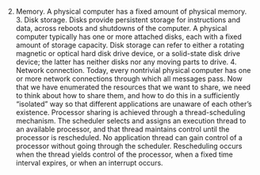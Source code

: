 2.  Memory. A physical computer has a fixed amount of physical memory. 3.  Disk storage. Disks provide persistent storage for instructions and data, across reboots and shutdowns of the computer. A physical computer typically has one or more attached disks, each with a fixed amount of storage capacity. Disk storage can refer to either a rotating magnetic or optical hard disk drive device, or a solid-state disk drive device; the latter has neither disks nor any moving parts to drive. 4.  Network connection. Today, every nontrivial physical computer has one or more network connections through which all messages pass. Now that we have enumerated the resources that we want to share, we need to think about how to share them, and how to do this in a sufficiently “isolated” way so that different applications are unaware of each other’s existence. Processor sharing is achieved through a thread-scheduling mechanism. The scheduler selects and assigns an execution thread to an available processor, and that thread maintains control until the processor is rescheduled. No application thread can gain control of a processor without going through the scheduler. Rescheduling occurs when the thread yields control of the processor, when a fixed time interval expires, or when an interrupt occurs.